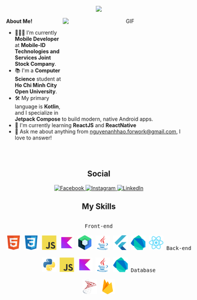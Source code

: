 <p align="center">
  <a href="https://github.com/DenverCoder1/readme-typing-svg"><img src="https://readme-typing-svg.herokuapp.com?font=Time+New+Roman&color=cyan&size=30&center=true&vCenter=true&width=600&height=100&lines=Hi,+I'm+Nguyen+Anh+Hao..,;I'm+a+Mobile+Developer..&hearts;++;Always+Exploring+New+Technologies..,;Computer+Science+Student"></a>
</p>

<a target="_blank" align="center">
  <img align="right"top="500" height="250" width="350" alt="GIF" src="https://media.giphy.com/media/SWoSkN6DxTszqIKEqv/giphy.gif">
</a>

**About Me!**

- 👨🏽‍💻 I’m currently **Mobile Developer** at **Mobile-ID Technologies and Services Joint Stock Company**.
- 📚 I'm a **Computer Science** student at **Ho Chi Minh City Open University**.
- 🛠️ My primary language is **Kotlin**, and I specialize in **Jetpack Compose** to build modern, native Android apps.
- 🌱 I'm currently learning **ReactJS** and **ReactNative**
- 💬 Ask me about anything from [nguyenanhhao.forwork@gmail.com](mailto:nguyenanhhao.forwork@gmail.com), I love to answer!

<br><br>
## <div align="center">Social</div>
<div align="center">
  <a href="https://www.facebook.com/anhhao111203">
    <img src="https://img.shields.io/badge/Facebook-1877F2?style=for-the-badge&logo=facebook&logoColor=white" alt="Facebook">
  </a>
  <a href="https://www.instagram.com/nahnw_haoo/">
    <img src="https://img.shields.io/badge/Instagram-E4405F?style=for-the-badge&logo=instagram&logoColor=white" alt="Instagram">
  </a>
  <a href="https://www.linkedin.com/in/anhhao111203/">
    <img src="https://img.shields.io/badge/LinkedIn-0A66C2?style=for-the-badge&logo=linkedin&logoColor=white" alt="LinkedIn">
  </a>
</div>

## <div align="center">My Skills</div>
<p style="display: inline-block;" align="center">
  <kbd>
    <kbd>Front-end</kbd>
    <br>
    <br>
    <img width="40px" src="https://github.com/devicons/devicon/blob/v2.16.0/icons/html5/html5-original.svg" /> 
    <img width="40px" src="https://github.com/devicons/devicon/blob/v2.16.0/icons/css3/css3-original.svg" /> 
    <img width="40px" src="https://github.com/devicons/devicon/blob/v2.16.0/icons/javascript/javascript-original.svg" />
    <img width="40px" src="https://github.com/devicons/devicon/blob/v2.16.0/icons/kotlin/kotlin-original.svg" />
    <img width="40px" src="https://github.com/devicons/devicon/blob/v2.16.0/icons/jetpackcompose/jetpackcompose-original.svg" />
    <img width="40px" src="https://github.com/devicons/devicon/blob/v2.16.0/icons/java/java-original.svg" />
    <img width="40px" src="https://github.com/devicons/devicon/blob/v2.16.0/icons/flutter/flutter-original.svg" />
    <img width="40px" src="https://github.com/devicons/devicon/blob/v2.16.0/icons/dart/dart-original.svg" />
    <img width="40px" src="https://github.com/devicons/devicon/blob/v2.16.0/icons/react/react-original.svg" />
  </kbd>

  <kbd>
    <kbd>Back-end</kbd>
    <br>
    <br>
    <img width="40px" src="https://github.com/devicons/devicon/blob/v2.16.0/icons/python/python-original.svg" /> 
    <img width="40px" src="https://github.com/devicons/devicon/blob/v2.16.0/icons/javascript/javascript-original.svg" />
    <img width="40px" src="https://github.com/devicons/devicon/blob/v2.16.0/icons/kotlin/kotlin-original.svg" /> 
    <img width="40px" src="https://github.com/devicons/devicon/blob/v2.16.0/icons/java/java-original.svg" />
    <img width="40px" src="https://github.com/devicons/devicon/blob/v2.16.0/icons/dart/dart-original.svg" />
  </kbd>

  <kbd>
    <kbd>Database</kbd>
    <br>
    <br>
    <img width="40px" src="https://github.com/devicons/devicon/blob/v2.16.0/icons/microsoftsqlserver/microsoftsqlserver-original.svg" /> 
    <img width="40px" src="https://github.com/devicons/devicon/blob/v2.16.0/icons/firebase/firebase-original.svg" />
  </kbd>
